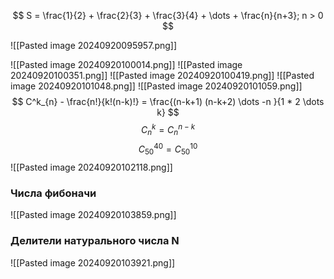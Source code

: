 

$$
S = \frac{1}{2} + \frac{2}{3} + \frac{3}{4} + \dots + \frac{n}{n+3}; n > 0
$$

![[Pasted image 20240920095957.png]]

![[Pasted image 20240920100014.png]]
![[Pasted image 20240920100351.png]]
![[Pasted image 20240920100419.png]]
![[Pasted image 20240920101048.png]]
![[Pasted image 20240920101059.png]]
$$
 C^k_{n} - \frac{n!}{k!(n-k)!} = \frac{(n-k+1) (n-k+2) \dots -n }{1 * 2 \dots k}
$$
$$
C^k_{n} = C^{n-k}_{n}
$$
$$
C^{40}_{50} = C^{10}_{50}
$$
![[Pasted image 20240920102118.png]]

### Числа фибоначи
![[Pasted image 20240920103859.png]]

### Делители натурального числа N
![[Pasted image 20240920103921.png]]
